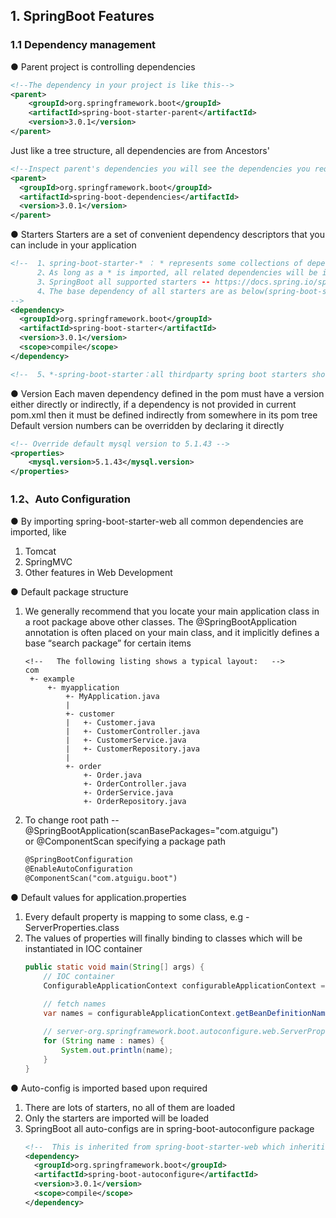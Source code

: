 ## 1. SpringBoot Features 
### 1.1 Dependency management 
● Parent project is controlling dependencies
```xml
<!--The dependency in your project is like this-->
<parent>
    <groupId>org.springframework.boot</groupId>
    <artifactId>spring-boot-starter-parent</artifactId>
    <version>3.0.1</version>
</parent>
```

Just like a tree structure, all dependencies are from Ancestors'
```xml
<!--Inspect parent's dependencies you will see the dependencies you required-->
<parent>
  <groupId>org.springframework.boot</groupId>
  <artifactId>spring-boot-dependencies</artifactId>
  <version>3.0.1</version>
</parent>
```
● Starters
Starters are a set of convenient dependency descriptors that you can include in your application
```xml
<!--  1、spring-boot-starter-* ： * represents some collections of dependencies from official SpringBoot.io
      2、As long as a * is imported, all related dependencies will be included -- e.g. spring-boot-starter-web includes all dependencies you may need when develop a web application
      3、SpringBoot all supported starters -- https://docs.spring.io/spring-boot/docs/current/reference/html/using-spring-boot.html#using-boot-starter
      4、The base dependency of all starters are as below(spring-boot-starter), which includes spring-boot, loggingg, autoconfigure etc
-->
<dependency>
  <groupId>org.springframework.boot</groupId>
  <artifactId>spring-boot-starter</artifactId>
  <version>3.0.1</version>
  <scope>compile</scope>
</dependency> 

<!--  5、*-spring-boot-starter：all thirdparty spring boot starters should be like this -->
 ```
 
 ● Version
Each maven dependency defined in the pom must have a version either directly or indirectly, if a dependency is not provided in current pom.xml then it must 
be defined indirectly from somewhere in its pom tree
Default version numbers can be overridden by declaring it directly
```xml
<!-- Override default mysql version to 5.1.43 -->
<properties>
    <mysql.version>5.1.43</mysql.version>
</properties>
```

### 1.2、Auto Configuration
● By importing spring-boot-starter-web all common dependencies are imported, like
1. Tomcat
2. SpringMVC
3. Other features in Web Development

● Default package structure  
1. We generally recommend that you locate your main application class in a root package above other classes. The @SpringBootApplication annotation is often placed       on your main class, and it implicitly defines a base “search package” for certain items
    ```
    <!--   The following listing shows a typical layout:   -->
    com
     +- example
         +- myapplication
             +- MyApplication.java
             |
             +- customer
             |   +- Customer.java
             |   +- CustomerController.java
             |   +- CustomerService.java
             |   +- CustomerRepository.java
             |
             +- order
                 +- Order.java
                 +- OrderController.java
                 +- OrderService.java
                 +- OrderRepository.java
      ```
2. To change root path -- @SpringBootApplication(scanBasePackages="com.atguigu")  
    or @ComponentScan specifying a package path  
     ```xml
    @SpringBootConfiguration
    @EnableAutoConfiguration
    @ComponentScan("com.atguigu.boot")
     ```

● Default values for application.properties  
1. Every default property is mapping to some class, e.g - ServerProperties.class  
2. The values of properties will finally binding to classes which will be instantiated in IOC container
    ```java
    public static void main(String[] args) {
        // IOC container
        ConfigurableApplicationContext configurableApplicationContext = SpringApplication.run(MainApplication.class, args);

        // fetch names
        var names = configurableApplicationContext.getBeanDefinitionNames();
        
        // server-org.springframework.boot.autoconfigure.web.ServerProperties will be printed out, which contains the value defined in application.properties
        for (String name : names) {
            System.out.println(name);
        }
    }
    ```

● Auto-config is imported based upon required  
1. There are lots of starters, no all of them are loaded  
2. Only the starters are imported will be loaded
3. SpringBoot all auto-configs are in spring-boot-autoconfigure package
    ```xml
    <!--  This is inherited from spring-boot-starter-web which inheriting below auto-config dependency  -->
    <dependency>
      <groupId>org.springframework.boot</groupId>
      <artifactId>spring-boot-autoconfigure</artifactId>
      <version>3.0.1</version>
      <scope>compile</scope>
    </dependency>
    ```
